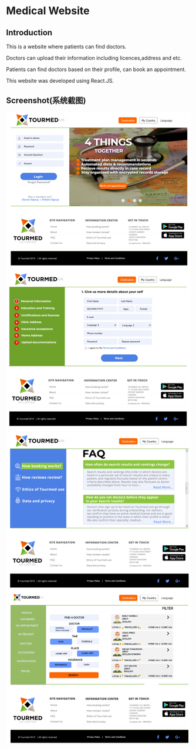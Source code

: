 # Medical Website

## Introduction
This is a website where patients can find doctors.

Doctors can upload their information including licences,address and etc.

Patients can find doctors based on their profile, can book an appointment.

This website was developed using React.JS.

## Screenshot(系统截图)

![Image1](Screenshot_1.png)
![Image2](Screenshot_2.png)
![Image3](Screenshot_3.png)
![Image3](Screenshot_4.png)
